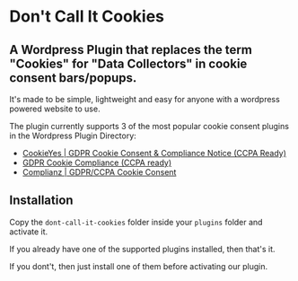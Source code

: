 # Don't Call It Cookies

## A Wordpress Plugin that replaces the term "Cookies" for "Data Collectors" in cookie consent bars/popups.

It's made to be simple, lightweight and easy for anyone with a wordpress powered website to use.

The plugin currently supports 3 of the most popular cookie consent plugins in the Wordpress Plugin Directory:
* [CookieYes | GDPR Cookie Consent & Compliance Notice (CCPA Ready)](https://wordpress.org/plugins/cookie-law-info/)
* [GDPR Cookie Compliance (CCPA ready)](https://wordpress.org/plugins/gdpr-cookie-compliance/)
* [Complianz | GDPR/CCPA Cookie Consent](https://wordpress.org/plugins/complianz-gdpr/)

## Installation

Copy the `dont-call-it-cookies` folder inside your `plugins` folder and activate it.

If you already have one of the supported plugins installed, then that's it.

If you dont't, then just install one of them before activating our plugin.
